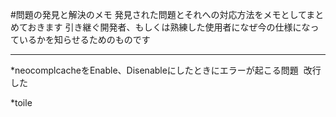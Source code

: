 #問題の発見と解決のメモ
発見された問題とそれへの対応方法をメモとしてまとめておきます
引き継ぐ開発者、もしくは熟練した使用者になぜ今の仕様になっているかを知らせるためのものです
************
*neocomplcacheをEnable、Disenableにしたときにエラーが起こる問題  改行した

*toile

